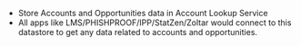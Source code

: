- Store Accounts and Opportunities data in Account Lookup Service
- All apps like LMS/PHISHPROOF/IPP/StatZen/Zoltar would connect to this datastore to get any data related to accounts and opportunities.
